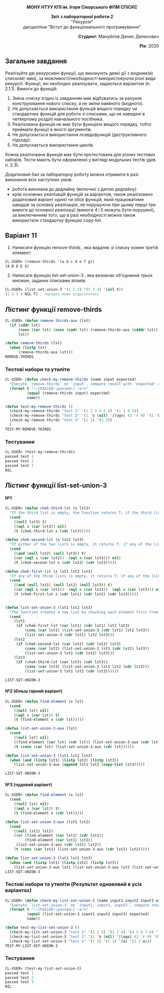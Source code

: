 <p align="center"><b>МОНУ НТУУ КПІ ім. Ігоря Сікорського ФПМ СПіСКС</b></p>

<p align="center">
<b>Звіт з лабораторної роботи 2</b><br/>
"Рекурсія"<br/>
дисципліни "Вступ до функціонального програмування"
</p>

<p align="right"><b>Студент</b>: Мануйлов Денис Денисович</p>
<p align="right"><b>Рік</b>: 2025</p>

## Загальне завдання
Реалізуйте дві рекурсивні функції, що виконують деякі дії з вхідним(и) списком(-ами), за можливості/необхідності використовуючи різні види рекурсії. Функції, які необхідно реалізувати, задаються варіантом (п. 2.1.1). Вимоги до функцій:
1. Зміна списку згідно із завданням має відбуватись за рахунок конструювання нового списку, а не зміни наявного (вхідного).
2. Не допускається використання функцій вищого порядку чи стандартних функцій для роботи зі списками, що не наведені в четвертому розділі навчального посібника.
3. Реалізована функція не має бути функцією вищого порядку, тобто приймати функції в якості аргументів.
4. Не допускається використання псевдофункцій (деструктивного підходу).
5. Не допускається використання циклів.

Кожна реалізована функція має бути протестована для різних тестових наборів. Тести мають бути оформленні у вигляді модульних тестів (див. п. 2.3).  

Додатковий бал за лабораторну роботу можна отримати в разі виконання всіх наступних умов:
- робота виконана до дедлайну (включно з датою дедлайну)
- крім основних реалізацій функцій за варіантом, також реалізовано додатковий варіант однієї чи обох функцій, який працюватиме швидше за основну реалізацію, не порушуючи при цьому перші три вимоги до основної реалізації (вимоги 4 і 5 можуть бути порушені), за виключенням того, що в разі необхідності можна також використати стандартну функцію copy-list.

## Варіант 11
1. Написати функцію remove-thirds , яка видаляє зі списку кожен третій елемент:
```lisp
CL-USER> (remove-thirds '(a b c d e f g))
(A B D E G)
```
2. Написати функцію list-set-union-3 , яка визначає об'єднання трьох множин, заданих списками атомів:
```lisp
CL-USER> (list-set-union-3 '(1 2 3) '(2 3 4) '(nil t))
(1 2 3 4 NIL T) ; порядок може відрізнятись
```

## Лістинг функції remove-thirds
```lisp
CL-USER> (defun remove-thirds-aux (lst)
  (if (cddr lst)
      (cons (car lst) (cons (cadr lst) (remove-thirds-aux (cdddr lst))))
      lst))

(defun remove-thirds (lst)
  (when (listp lst)
      (remove-thirds-aux lst)))
REMOVE-THIRDS
```
### Тестові набори та утиліти
```lisp
CL-USER> (defun check-my-remove-thirds (name input expected)
  "Execute `remove-thirds' on `input', compare result with `expected' and print comparison status"
  (format t "~:[FAILED~;passed~] ~a~%"
          (equal (remove-thirds input) expected)
          name))

(defun test-my-remove-thirds ()
  (check-my-remove-thirds "test 1" '(1 2 3 4 5 6) '(1 2 4 5))
  (check-my-remove-thirds "test 2" '(1 'b (nil) '|logo| 42 'r 0) '(1 'b '|logo| 42 0))
  (check-my-remove-thirds "test 3" '(1 2) '(1 2))
  )
TEST-MY-REMOVE-THIRDS
```
### Тестування
```lisp
CL-USER> (test-my-remove-thirds)
passed test 1
passed test 2
passed test 3
NIL
```
## Лістинг функції list-set-union-3
#### №1
```lisp
CL-USER> (defun chek-third-lst (x lst3)
  "If the third list is empty, the function returns T; if the third list contains the same element as "X", the function returns NIL."
  (cond
    ((null lst3) t)
    ((eql x (car lst3)) nil)
    (t (chek-third-lst x (cdr lst3)))))

(defun chek-second-lst (x lst2 lst3)
  "If either of the two lists is empty, it returns T; if any of the lists contains the same element as "X", the function will return NIL."
  (cond
    ((and (null lst2) (null lst3)) t)
    ((or (eql x (car lst2))  (eql x (car lst3))) nil)
    (t (chek-second-lst x (cdr lst2) (cdr lst3)))))

(defun chek-first-lst (x lst1 lst2 lst3)
  "If any of the three lists is empty, it returns T; if any of the lists contains the same element as "X", the function returns NIL."
  (cond
    ((and (null lst1) (null lst2) (null lst3)) t)
    ((or (eql x (car lst1))  (eql x (car lst2))  (eql x (car lst3))) nil)
    (t (chek-first-lst x (cdr lst1) (cdr lst2) (cdr lst3)))))
      

(defun list-set-union-3 (lst1 lst2 lst3)
  "The function creates a new list by checking each element first from lst1 and then from lst2; if a duplicate is found, the element will be skipped."
  (cond
    (lst1
     (if (chek-first-lst (car lst1) (cdr lst1) lst2 lst3)
         (cons (car lst1) (list-set-union-3 (cdr lst1) lst2 lst3))
         (list-set-union-3 (cdr lst1) lst2 lst3)))
    (lst2
     (if (chek-second-lst (car lst2) (cdr lst2) lst3)
         (cons (car lst2) (list-set-union-3 lst1 (cdr lst2) lst3))
         (list-set-union-3 lst1 (cdr lst2) lst3)))
    (lst3
     (if (chek-third-lst (car lst3) (cdr lst3))
         (cons (car lst3) (list-set-union-3 lst1 lst2 (cdr lst3)))
         (list-set-union-3 lst1 lst2 (cdr lst3))))))

LIST-SET-UNION-3
```
#### №2 (більш гарний варіант)
```lisp
CL-USER> (defun find-element (x lst)
  (cond
    ((null lst) nil) 
    ((eql x (car lst)) t)
    (t (find-element x (cdr lst)))))

(defun list-set-union-3-aux (lst)
  (cond
    ((null lst) nil)
    ((find-element (car lst) (cdr lst)) (list-set-union-3-aux (cdr lst)))
    (t (cons (car lst) (list-set-union-3-aux (cdr lst))))))

(defun list-set-union-3 (lst1 lst2 lst3)
  (when (and (listp lst1) (listp lst2) (listp lst3))
    (list-set-union-3-aux (append lst1 lst2 (copy-list lst3)))))

LIST-SET-UNION-3
```
#### №3 (чудовий варіант)
```lisp
CL-USER> (defun find-element (x lst)
  (cond
    ((null lst) nil) 
    ((eql x (car lst)) t)
    (t (find-element x (cdr lst)))))

(defun list-set-union-3-aux (lst1 lst2)
  (cond
    ((null lst1) lst2)
    ((or (find-element (car lst1) (cdr lst1))  
         (find-element (car lst1) lst2))        
     (list-set-union-3-aux (cdr lst1) lst2))
    (t (cons (car lst1) (list-set-union-3-aux (cdr lst1) lst2)))))

(defun list-set-union-3 (lst1 lst2 lst3)
  (when (and (listp lst1) (listp lst2) (listp lst3))
    (list-set-union-3-aux lst1 (list-set-union-3-aux lst2 (list-set-union-3-aux lst3 nil)))))
LIST-SET-UNION-3
```
### Тестові набори та утиліти (Результат однаковий в усіх варіантах)
```lisp
CL-USER> (defun check-my-list-set-union-3 (name input1 input2 input3 expected)
  "Execute `list-set-union-3' on `input1, input2, input3', compare result with `expected' and print comparison status"
  (format t "~:[FAILED~;passed~] ~a~%"
          (equal (list-set-union-3 input1 input2 input3) expected)
          name))

(defun test-my-list-set-union-3 ()
  (check-my-list-set-union-3 "test 1" '(1 2 3) '(2 3 4) '(4 5 6 7 8) '(1 2 3 4 5 6 7 8))
  (check-my-list-set-union-3 "test 2" '(1 'b (nil) '|logo| 42 'r 0) '(1 'b '|logo| 42 0) '('|logo| 1 1 1) '('B (NIL) '|logo| 'R 'B '|logo| 42 0 '|logo| 1))
  (check-my-list-set-union-3 "test 3" '(1 2) '(1 2) '(a) '(1 2 a)))
TEST-MY-LIST-SET-UNION-3
```
### Тестування
```lisp
CL-USER> (test-my-list-set-union-3)
passed test 1
passed test 2
passed test 3
NIL
```
